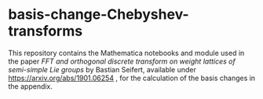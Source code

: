 # basis-change-Chebyshev-transforms
This repository contains the Mathematica notebooks and module used in the paper *FFT and orthogonal discrete transform on weight lattices of semi-simple Lie groups* by Bastian Seifert, available under https://arxiv.org/abs/1901.06254 , for the calculation of the basis changes in the appendix. 
